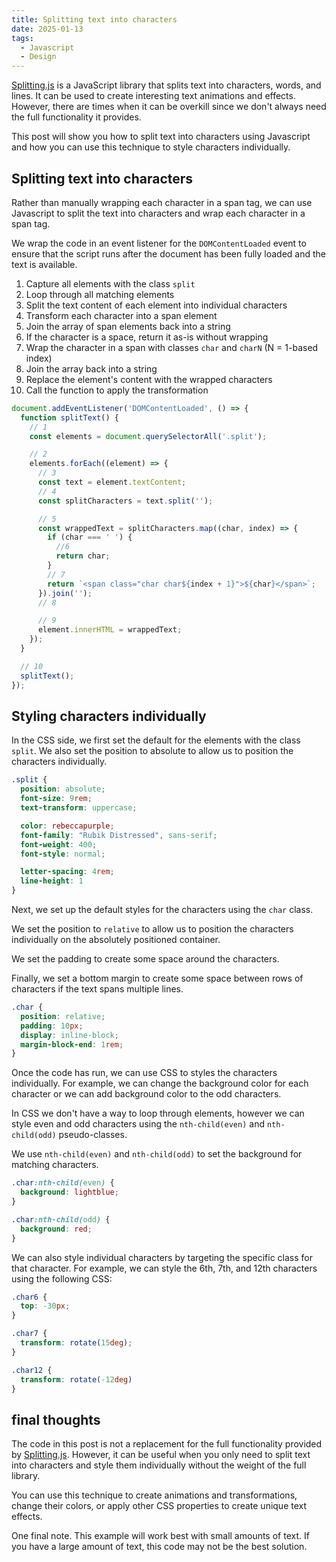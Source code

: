 ```yaml
---
title: Splitting text into characters
date: 2025-01-13
tags:
  - Javascript
  - Design
---
```


[Splitting.js](https://splitting.js.org/) is a JavaScript library that splits text into characters, words, and lines. It can be used to create interesting text animations and effects. However, there are times when it can be overkill since we don't always need the full functionality it provides.

This post will show you how to split text into characters using Javascript and how you can use this technique to style characters individually.

## Splitting text into characters

Rather than manually wrapping each character in a span tag, we can use Javascript to split the text into characters and wrap each character in a span tag.

We wrap the code in an event listener for the `DOMContentLoaded` event to ensure that the script runs after the document has been fully loaded and the text is available.

1. Capture all elements with the class `split`
2. Loop through all matching elements
3. Split the text content of each element into individual characters
4. Transform each character into a span element
5. Join the array of span elements back into a string
6. If the character is a space, return it as-is without wrapping
7. Wrap the character in a span with classes `char` and `charN` (N = 1-based index)
8. Join the array back into a string
9. Replace the element's content with the wrapped characters
10. Call the function to apply the transformation

```js
document.addEventListener('DOMContentLoaded', () => {
  function splitText() {
    // 1
    const elements = document.querySelectorAll('.split');

    // 2
    elements.forEach((element) => {
      // 3
      const text = element.textContent;
      // 4
      const splitCharacters = text.split('');

      // 5
      const wrappedText = splitCharacters.map((char, index) => {
        if (char === ' ') {
          //6
          return char;
        }
        // 7
        return `<span class="char char${index + 1}">${char}</span>`;
      }).join('');
      // 8

      // 9
      element.innerHTML = wrappedText;
    });
  }

  // 10
  splitText();
});
```

## Styling characters individually

In the CSS side, we first set the default for the elements with the class `split`. We also set the position to absolute to allow us to position the characters individually.

```css
.split {
  position: absolute;
  font-size: 9rem;
  text-transform: uppercase;

  color: rebeccapurple;
  font-family: "Rubik Distressed", sans-serif;
  font-weight: 400;
  font-style: normal;

  letter-spacing: 4rem;
  line-height: 1
}
```

Next, we set up the default styles for the characters using the `char` class.

We set the position to `relative` to allow us to position the characters individually on the absolutely positioned container.

We set the padding to create some space around the characters.

Finally, we set a bottom margin to create some space between rows of characters if the text spans multiple lines.

```css
.char {
  position: relative;
  padding: 10px;
  display: inline-block;
  margin-block-end: 1rem;
}
```

Once the code has run, we can use CSS to styles the characters individually. For example, we can change the background color for each character or we can add background color to the odd characters.

In CSS we don't have a way to loop through elements, however we can style even and odd characters using the `nth-child(even)` and `nth-child(odd)` pseudo-classes.

We use `nth-child(even)` and `nth-child(odd)` to set the background for matching characters.

```css
.char:nth-child(even) {
  background: lightblue;
}

.char:nth-child(odd) {
  background: red;
}
```

We can also style individual characters by targeting the specific class for that character. For example, we can style the 6th, 7th, and 12th characters using the following CSS:

```css
.char6 {
  top: -30px;
}

.char7 {
  transform: rotate(15deg);
}

.char12 {
  transform: rotate(-12deg)
}
```

## final thoughts

The code in this post is not a replacement for the full functionality provided by [Splitting.js](https://splitting.js.org/). However, it can be useful when you only need to split text into characters and style them individually without the weight of the full library.

You can use this technique to create animations and transformations, change their colors, or apply other CSS properties to create unique text effects.

One final note. This example will work best with small amounts of text. If you have a large amount of text, this code may not be the best solution.
